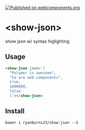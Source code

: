 [![Published on webcomponents.org](https://img.shields.io/badge/webcomponents.org-published-blue.svg)](https://www.webcomponents.org/element/ryanburns23/show-json)

# \<show-json\>

show json w/ syntax higlighting

## Usage
<!--
```
<custom-element-demo>
  <template>
    <script src="../webcomponentsjs/webcomponents-lite.js"></script>
    <link rel="import" href="show-json.html">
    <next-code-block></next-code-block>
  </template>
</custom-element-demo>
```
-->
```html
<show-json json='[
  "Polymer is awesome",
  "So are web-components",
  true,
  1000000,
  false
  ]'></show-json>
```

## Install
```
bower i ryanburns23/show-json --S
```
